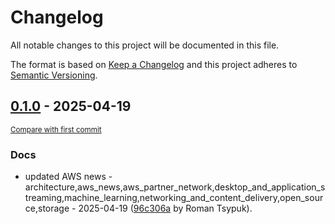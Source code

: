 # Changelog

All notable changes to this project will be documented in this file.

The format is based on [Keep a Changelog](http://keepachangelog.com/en/1.0.0/)
and this project adheres to [Semantic Versioning](http://semver.org/spec/v2.0.0.html).

<!-- insertion marker -->
## [0.1.0](https://github.com/tsypuk/aws-news/releases/tag/ver-2025-04-190.1.0) - 2025-04-19

<small>[Compare with first commit](https://github.com/tsypuk/aws-news/compare/cd43c621f1ffdf18bf272f6c58f0d954f7cc12a9...ver-2025-04-19)</small>

### Docs

- updated AWS news - architecture,aws_news,aws_partner_network,desktop_and_application_streaming,machine_learning,networking_and_content_delivery,open_source,storage - 2025-04-19 ([96c306a](https://github.com/tsypuk/aws-news/commit/96c306ae4fd807ea63bd66d46d85c3241a4083ac) by Roman Tsypuk).

